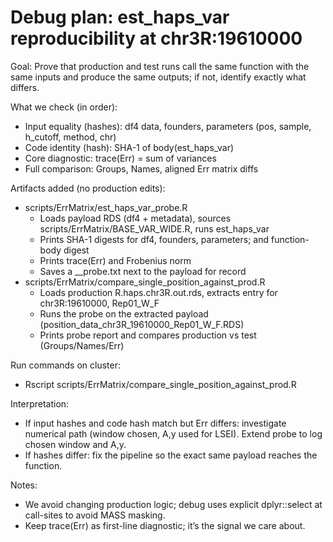 # Debug plan: est_haps_var reproducibility at chr3R:19610000

Goal: Prove that production and test runs call the same function with the same inputs and produce the same outputs; if not, identify exactly what differs.

What we check (in order):
- Input equality (hashes): df4 data, founders, parameters (pos, sample, h_cutoff, method, chr)
- Code identity (hash): SHA-1 of body(est_haps_var)
- Core diagnostic: trace(Err) = sum of variances
- Full comparison: Groups, Names, aligned Err matrix diffs

Artifacts added (no production edits):
- scripts/ErrMatrix/est_haps_var_probe.R
  - Loads payload RDS (df4 + metadata), sources scripts/ErrMatrix/BASE_VAR_WIDE.R, runs est_haps_var
  - Prints SHA-1 digests for df4, founders, parameters; and function-body digest
  - Prints trace(Err) and Frobenius norm
  - Saves a __probe.txt next to the payload for record
- scripts/ErrMatrix/compare_single_position_against_prod.R
  - Loads production R.haps.chr3R.out.rds, extracts entry for chr3R:19610000, Rep01_W_F
  - Runs the probe on the extracted payload (position_data_chr3R_19610000_Rep01_W_F.RDS)
  - Prints probe report and compares production vs test (Groups/Names/Err)

Run commands on cluster:
- Rscript scripts/ErrMatrix/compare_single_position_against_prod.R

Interpretation:
- If input hashes and code hash match but Err differs: investigate numerical path (window chosen, A,y used for LSEI). Extend probe to log chosen window and A,y.
- If hashes differ: fix the pipeline so the exact same payload reaches the function.

Notes:
- We avoid changing production logic; debug uses explicit dplyr::select at call-sites to avoid MASS masking.
- Keep trace(Err) as first-line diagnostic; it’s the signal we care about.
